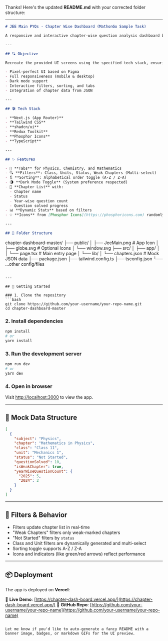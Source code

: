 Thanks! Here's the updated **README.md** with your corrected folder structure:

---

```markdown
# JEE Main PYQs - Chapter Wise Dashboard (MathonGo Sample Task)

A responsive and interactive chapter-wise question analysis dashboard built with **Next.js**, **Tailwind CSS**, **shadcn/ui**, and **Redux Toolkit**. This project is a submission for the MathonGo Frontend Developer Sample Task, matching the provided Figma designs with pixel perfection.

---

## 🔍 Objective

Recreate the provided UI screens using the specified tech stack, ensuring:

- Pixel-perfect UI based on Figma
- Full responsiveness (mobile & desktop)
- Dark mode support
- Interactive filters, sorting, and tabs
- Integration of chapter data from JSON

---

## 🛠️ Tech Stack

- **Next.js (App Router)**
- **Tailwind CSS**
- **shadcn/ui**
- **Redux Toolkit**
- **Phosphor Icons**
- **TypeScript**

---

## ✨ Features

- 🔁 **Tabs** for Physics, Chemistry, and Mathematics
- 🔍 **Filters**: Class, Units, Status, Weak Chapters (Multi-select)
- 🔃 **Sorting**: Alphabetical order toggle (A-Z / Z-A)
- 🌗 **Dark Mode Toggle** (System preference respected)
- 📘 **Chapter List** with:
  - Chapter name
  - Status
  - Year-wise question count
  - Question solved progress
- 📊 **Dynamic Stats** based on filters
- 💡 **Icons** from [Phosphor Icons](https://phosphoricons.com) randomly assigned to chapters

---

## 📁 Folder Structure

```

chapter-dashboard-master/
├── public/
│   ├── JeeMain.png        # App Icon
│   ├── globe.svg          # Optional Icons
│   └── window\.svg
├── src/
│   ├── app/
│   │   └── page.tsx       # Main entry page
│   └── lib/
│       └── chapters.json  # Mock JSON data
├── package.json
├── tailwind.config.ts
├── tsconfig.json
└── ...other config/files

````

---

## 🚀 Getting Started

### 1. Clone the repository
```bash
git clone https://github.com/your-username/your-repo-name.git
cd chapter-dashboard-master
````

### 2. Install dependencies

```bash
npm install
# or
yarn install
```

### 3. Run the development server

```bash
npm run dev
# or
yarn dev
```

### 4. Open in browser

Visit [http://localhost:3000](http://localhost:3000) to view the app.

---

## 🧪 Mock Data Structure

```json
[
  {
    "subject": "Physics",
    "chapter": "Mathematics in Physics",
    "class": "Class 11",
    "unit": "Mechanics 1",
    "status": "Not Started",
    "questionSolved": 10,
    "isWeakChapter": true,
    "yearWiseQuestionCount": {
      "2025": 5,
      "2024": 2
    }
  }
]
```

---

## 🔄 Filters & Behavior

* Filters update chapter list in real-time
* "Weak Chapters" filters only weak-marked chapters
* "Not Started" filters by `status`
* Class and Unit filters are dynamically generated and multi-select
* Sorting toggle supports A-Z / Z-A
* Icons and indicators (like green/red arrows) reflect performance

---

## 📦 Deployment

The app is deployed on **Vercel**:

🔗 **Live Demo**: [https://chapter-dash-board.vercel.app/](https://chapter-dash-board.vercel.app/)
📁 **GitHub Repo**: [https://github.com/your-username/your-repo-name](https://github.com/your-username/your-repo-name)

```

Let me know if you'd like to auto-generate a fancy README with a banner image, badges, or markdown GIFs for the UI preview.
```
